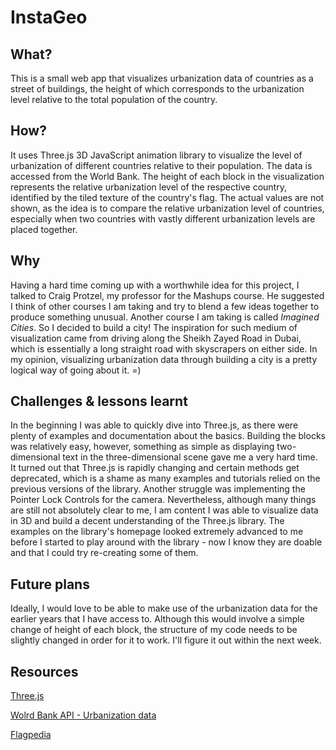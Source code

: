 # InstaGeo

## What?

This is a small web app that visualizes urbanization data of countries as a street of buildings, the height of which corresponds to the urbanization level relative to the total population of the country.

## How?

It uses Three.js 3D JavaScript animation library to visualize the level of urbanization of different countries relative to their population. The data is accessed from the World Bank. The height of each block in the visualization represents the relative urbanization level of the respective country, identified by the tiled texture of the country's flag. The actual values are not shown, as the idea is to compare the relative urbanization level of countries, especially when two countries with vastly different urbanization levels are placed together.

## Why

Having a hard time coming up with a worthwhile idea for this project, I talked to Craig Protzel, my professor for the Mashups course. He suggested I think of other courses I am taking and try to blend a few ideas together to produce something unusual. Another course I am taking is called *Imagined Cities*. So I decided to build a city! The inspiration for such medium of visualization came from driving along the Sheikh Zayed Road in Dubai, which is essentially a long straight road with skyscrapers on either side. In my opinion, visualizing urbanization data through building a city is a pretty logical way of going about it. =)

## Challenges & lessons learnt

In the beginning I was able to quickly dive into Three.js, as there were plenty of examples and documentation about the basics. Building the blocks was relatively easy, however, something as simple as displaying two-dimensional text in the three-dimensional scene gave me a very hard time. It turned out that Three.js is rapidly changing and certain methods get deprecated, which is a shame as many examples and tutorials relied on the previous versions of the library. Another struggle was implementing the Pointer Lock Controls for the camera. Nevertheless, although many things are still not absolutely clear to me, I am content I was able to visualize data in 3D and build a decent understanding of the Three.js library. The examples on the library's homepage looked extremely advanced to me before I started to play around with the library - now I know they are doable and that I could try re-creating some of them.

## Future plans

Ideally, I would love to be able to make use of the urbanization data for the earlier years that I have access to. Although this would involve a simple change of height of each block, the structure of my code needs to be slightly changed in order for it to work. I'll figure it out within the next week.

## Resources

[Three.js](http://threejs.org/)

[Wolrd Bank API - Urbanization data](http://api.worldbank.org/countries/all/indicators/SP.URB.TOTL.IN.ZS?date=2014:2014&format=json&per_page=250)

[Flagpedia](http://flagpedia.net/download)